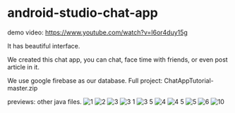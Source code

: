# android-studio-chat-app
demo video: 
https://www.youtube.com/watch?v=I6or4duy15g

It has beautiful interface.


We created this chat app,
you can chat, face time with friends,
or even post article in it.


We use google firebase as our database. 
Full project:
ChatAppTutorial-master.zip

previews:
other java files.
![1](https://user-images.githubusercontent.com/79260866/186553006-95705dfb-d00b-4350-895b-ab1b3a98e2fc.jpg)
![2](https://user-images.githubusercontent.com/79260866/186553009-db932fa1-ac14-41d1-8382-a07ff095ac67.jpg)
![3](https://user-images.githubusercontent.com/79260866/186553017-4c3da184-daaa-44b1-9c95-79dd60fbc0ae.jpg)
![3 1](https://user-images.githubusercontent.com/79260866/186553022-85fb31c9-fdd9-4ff7-ab06-17324ba3046f.jpg)
![3 5](https://user-images.githubusercontent.com/79260866/186553024-32a903d6-e1d2-4d8d-9290-49d22a62993f.jpg)
![4](https://user-images.githubusercontent.com/79260866/186553037-6d7745cc-1868-48c0-bf56-ed68fb574de1.jpg)
![4 5](https://user-images.githubusercontent.com/79260866/186553056-62fbe661-a165-4970-a6c0-9ff2457081d3.jpg)
![5](https://user-images.githubusercontent.com/79260866/186553065-0f607abe-b977-42d1-8e71-0fed5aa74133.jpg)
![6](https://user-images.githubusercontent.com/79260866/186553067-e4f9d9e8-9bdf-4cf4-9174-7c9144559b4e.jpg)
![10](https://user-images.githubusercontent.com/79260866/186553078-da7be605-6ec3-4837-b70f-77160924c10e.jpg)
